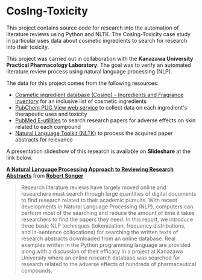 # CosIng-Toxicity
This project contains source code for research into the automation of literature reviews using Python and NLTK. The CosIng-Toxicity case study in particular uses data about cosmetic ingredients to search for research into their toxicity.

This project was carried out in collaboration with the **Kanazawa University Practical Pharmacology Laboratory**. The goal was to verify an automated literature review process using natural language processing (NLP).

The data for this project comes from the following resources:
- [Cosmetic ingredient database (Cosing) - Ingredients and Fragrance inventory](https://data.europa.eu/data/datasets/cosmetic-ingredient-database-ingredients-and-fragrance-inventory) for an inclusive list of cosmetic ingredients
- [PubChem PUG View web service](https://pubchemdocs.ncbi.nlm.nih.gov/pug-view) to collect data on each ingredient's therapeutic uses and toxicity
- [PubMed E-utilities](https://www.ncbi.nlm.nih.gov/books/NBK25497/) to search research papers for adverse effects on skin related to each compound
- [Natural Language Toolkit (NLTK)](https://www.nltk.org/) to process the acquired paper abstracts for relevance

A presentation slideshow of this research is available on **Slideshare** at the link below.

**<a href="//www.slideshare.net/RobertSonger/a-natural-language-processing-approach-to-reviewing-research-abstracts" title="A Natural Language Processing Approach to Reviewing Research Abstracts" target="_blank">A Natural Language Processing Approach to Reviewing Research Abstracts</a>** from **<a href="//www.slideshare.net/RobertSonger" target="_blank">Robert Songer</a>**

> Research literature reviews have largely moved online and researchers must search through large quantities of digital documents to find research related to their academic pursuits. With recent developments in Natural Language Processing (NLP), computers can perform most of the searching and reduce the amount of time it takes researchers to find the papers they need. In this report, we introduce three basic NLP techniques (tokenization, frequency distributions, and in-sentence collocations) for searching the written texts of research abstracts downloaded from an online database. Real examples written in the Python programming language are provided along with a discussion of their efficacy in a project at Kanazawa University where an online research database was searched for research related to the adverse effects of hundreds of pharmaceutical compounds.
